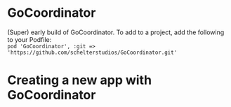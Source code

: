 # GoCoordinator

(Super) early build of GoCoordinator. To add to a project, add the following to your Podfile:  
`pod 'GoCoordinator', :git => 'https://github.com/schelterstudios/GoCoordinator.git'`

# Creating a new app with GoCoordinator

